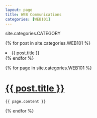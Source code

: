 ```yaml
---
layout: page
title: WEB Communications
categories: [WEB101]
---
```

site.categories.CATEGORY

{% for post in site.categories.WEB101 %}
    <li>{{ post.title }}</li>
{% endfor %}


<div class="posts">
  {% for page in site.categories.WEB101 %}
  <div class="post">
    <h1 class="post-title">
      <a href="/uni/{{ page.url }}">
        {{ post.title }}
      </a>
    </h1>

    {{ page.content }}
  </div>
  {% endfor %}
</div>
